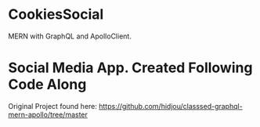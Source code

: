 # CookiesSocial
MERN with GraphQL and ApolloClient.

# Social Media App. Created Following Code Along

Original Project found here: https://github.com/hidjou/classsed-graphql-mern-apollo/tree/master
